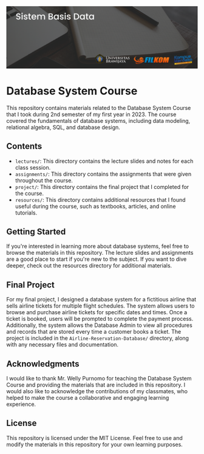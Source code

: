 <img src="https://raw.githubusercontent.com/MirzaHilmi/Database-System-Course/master/docs/banner-image.png" alt="banner that says Sistem Basis Data">

# Database System Course

This repository contains materials related to the Database System Course that I took during 2nd semester of my first year in 2023. The course covered the fundamentals of database systems, including data modeling, relational algebra, SQL, and database design. 

## Contents

- `lectures/`: This directory contains the lecture slides and notes for each class session.
- `assignments/`: This directory contains the assignments that were given throughout the course.
- `project/`: This directory contains the final project that I completed for the course.
- `resources/`: This directory contains additional resources that I found useful during the course, such as textbooks, articles, and online tutorials.

## Getting Started

If you're interested in learning more about database systems, feel free to browse the materials in this repository. The lecture slides and assignments are a good place to start if you're new to the subject. If you want to dive deeper, check out the resources directory for additional materials.

## Final Project

For my final project, I designed a database system for a fictitious airline that sells airline tickets for multiple flight schedules. The system allows users to browse and purchase airline tickets for specific dates and times. Once a ticket is booked, users will be prompted to complete the payment process. Additionally, the system allows the Database Admin to view all procedures and records that are stored every time a customer books a ticket. The project is included in the `Airline-Reservation-Database/` directory, along with any necessary files and documentation.

## Acknowledgments

I would like to thank Mr. Welly Purnomo for teaching the Database System Course and providing the materials that are included in this repository. I would also like to acknowledge the contributions of my classmates, who helped to make the course a collaborative and engaging learning experience.

## License

This repository is licensed under the MIT License. Feel free to use and modify the materials in this repository for your own learning purposes.